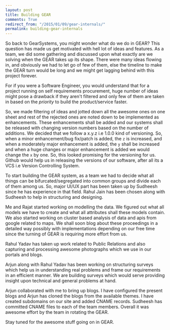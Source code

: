 ```yaml
---
layout: post
title: Building GEAR
comments: True
redirect_from: "/2015/01/09/gear-internals/"
permalink: building-gear-internals
---
```


So back to GearSystems, you might wonder what do we do in GEAR? This question has made us get motivated with hell lot of ideas and features. As a team, we did some gathering and discussed upon what exactly are we solving when the GEAR takes up its shape. There were many ideas flowing in, and obviously we had to let go of few of them, else the timeline to make the GEAR turn would be long and we might get lagging behind with this project forever. 

For if you were a Software Engineer, you would understand that for a project running on self requirements procurement, huge number of ideas might pose a drawback if they aren't filtered and only few of them are taken in based on the *priority* to build the product/service faster.

So, we made filtering of ideas and jotted down all the awesome ones on one sheet and rest of the rejected ones are noted down to be implemented as enhancements. These enhancements shall be added and our systems shall be released with changing version numbers based on the number of additions. We decided that we follow a x.y.z i.e 1.0.0 kind of versioning. So, when a minor enhancement/bug fix/patch is added, the `z` is increased, and when a moderately major enhancement is added, the `y` shall be increased and when a huge changes or major enhancement is added we would change the `x` by one. So, this looked promising for the versioning for us. Github would help us in releasing the versions of our software, after all its a VCS i.e Version Controlling System.

To start building the GEAR system, as a team we had to decide what all things can be bifurcated/segregated into common groups and divide each of them among us. So, major UI/UX part has been taken up by Sudheesh since he has experience in that field. Rahul Jain has been chosen along with Sudheesh to help in structuring and designing.

Me and Rajat started working on modelling the data. We figured out what all models we have to create and what all attributes shall these models contain. We also started working on cluster based analysis of data and apis from google related to maps. We shall soon blog about these proceedings in a detailed way possibly with implementations depending on our free time since the turning of GEAR is requiring more effort from us.


Rahul Yadav has taken up work related to Public Relations and also capturing and processing awesome photographs which we use in our portals and blogs.

Arjun along with Rahul Yadav has been working on structuring surveys which help us in understanding real problems and frame our requirements in an efficient manner. We are building surveys which would serve providing insight upon technical and general problems at hand.

Arjun collaborated with me to bring up blogs. I have configured the present blogs and Arjun has cloned the blogs from the available themes. I have created subdomains on our site and added CNAME records. Sudheesh has committed CNAME files to each of the team members. Overall it was awesome effort by the team in rotating the GEAR.

Stay tuned for the awesome stuff going on in GEAR.